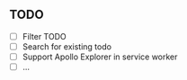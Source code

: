 ## TODO

- [ ] Filter TODO
- [ ] Search for existing todo
- [ ] Support Apollo Explorer in service worker
- [ ] ...
